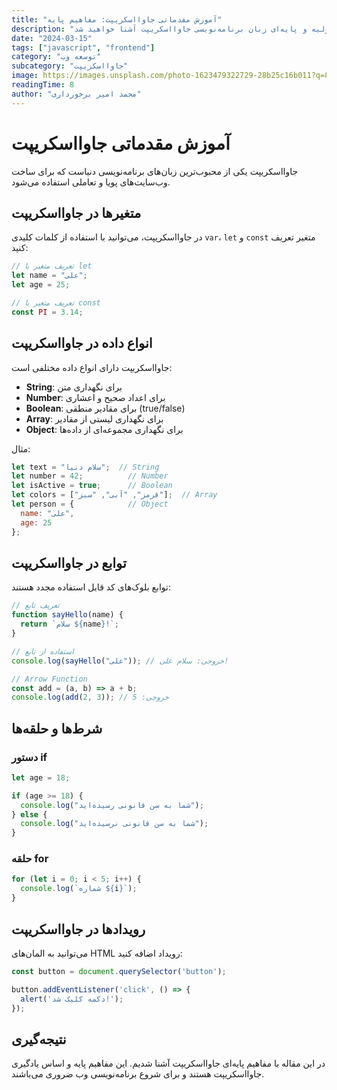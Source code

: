```yaml
---
title: "آموزش مقدماتی جاوااسکریپت: مفاهیم پایه"
description: "در این مقاله با مفاهیم اولیه و پایه‌ای زبان برنامه‌نویسی جاوااسکریپت آشنا خواهید شد."
date: "2024-03-15"
tags: ["javascript", "frontend"]
category: "توسعه وب"
subcategory: "جاوااسکریپت"
image: https://images.unsplash.com/photo-1623479322729-28b25c16b011?q=80&w=1170&auto=format&fit=crop&ixlib=rb-4.1.0&ixid=M3wxMjA3fDB8MHxwaG90by1wYWdlfHx8fGVufDB8fHx8fA%3D%3D
readingTime: 8
author: "محمد امیر برخورداری"
---
```


# آموزش مقدماتی جاوااسکریپت

جاوااسکریپت یکی از محبوب‌ترین زبان‌های برنامه‌نویسی دنیاست که برای ساخت وب‌سایت‌های پویا و تعاملی استفاده می‌شود.

## متغیرها در جاوااسکریپت

در جاوااسکریپت، می‌توانید با استفاده از کلمات کلیدی `var`، `let` و `const` متغیر تعریف کنید:

```javascript
// تعریف متغیر با let
let name = "علی";
let age = 25;

// تعریف متغیر با const
const PI = 3.14;
```

## انواع داده در جاوااسکریپت

جاوااسکریپت دارای انواع داده مختلفی است:

- **String**: برای نگهداری متن
- **Number**: برای اعداد صحیح و اعشاری
- **Boolean**: برای مقادیر منطقی (true/false)
- **Array**: برای نگهداری لیستی از مقادیر
- **Object**: برای نگهداری مجموعه‌ای از داده‌ها

مثال:

```javascript
let text = "سلام دنیا";  // String
let number = 42;          // Number
let isActive = true;      // Boolean
let colors = ["قرمز", "آبی", "سبز"];  // Array
let person = {            // Object
  name: "علی",
  age: 25
};
```

## توابع در جاوااسکریپت

توابع بلوک‌های کد قابل استفاده مجدد هستند:

```javascript
// تعریف تابع
function sayHello(name) {
  return `سلام ${name}!`;
}

// استفاده از تابع
console.log(sayHello("علی")); // خروجی: سلام علی!

// Arrow Function
const add = (a, b) => a + b;
console.log(add(2, 3)); // خروجی: 5
```

## شرط‌ها و حلقه‌ها

### دستور if

```javascript
let age = 18;

if (age >= 18) {
  console.log("شما به سن قانونی رسیده‌اید");
} else {
  console.log("شما به سن قانونی نرسیده‌اید");
}
```

### حلقه for

```javascript
for (let i = 0; i < 5; i++) {
  console.log(`شماره ${i}`);
}
```

## رویدادها در جاوااسکریپت

می‌توانید به المان‌های HTML رویداد اضافه کنید:

```javascript
const button = document.querySelector('button');

button.addEventListener('click', () => {
  alert('دکمه کلیک شد!');
});
```

## نتیجه‌گیری

در این مقاله با مفاهیم پایه‌ای جاوااسکریپت آشنا شدیم. این مفاهیم پایه و اساس یادگیری جاوااسکریپت هستند و برای شروع برنامه‌نویسی وب ضروری می‌باشند. 